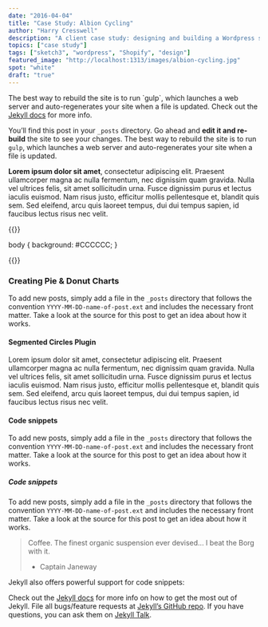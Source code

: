 ```yaml
---
date: "2016-04-04"
title: "Case Study: Albion Cycling"
author: "Harry Cresswell"
description: "A client case study: designing and building a Wordpress site with Shopify intergration."
topics: ["case study"]
tags: ["sketch3", "wordpress", "Shopify", "design"]
featured_image: "http://localhost:1313/images/albion-cycling.jpg"
spot: "white"
draft: "true"
---
```



<p class="message">The best way to rebuild the site is to run `gulp`, which launches a web server and auto-regenerates <!--more-->your site when a file is updated. Check out the <a href="">Jekyll docs</a> for more info.</p>

You’ll find this post in your `_posts` directory. Go ahead and **edit it and re-build** the site to see your changes. The best way to rebuild the site is to run `gulp`, which launches a web server and auto-regenerates your site when a file is updated.


**Lorem ipsum dolor sit amet**, consectetur adipiscing elit. Praesent ullamcorper magna ac nulla fermentum, nec dignissim quam gravida. Nulla vel ultrices felis, sit amet sollicitudin urna. Fusce dignissim purus et lectus iaculis euismod. Nam risus justo, efficitur mollis pellentesque et, blandit quis sem. Sed eleifend, arcu quis laoreet tempus, dui dui tempus sapien, id faucibus lectus risus nec velit.


{{<highlight css>}}

body {
  background: #CCCCCC;
}

{{</highlight>}}

### Creating Pie & Donut Charts

To add new posts, simply add a file in the `_posts` directory that follows the convention `YYYY-MM-DD-name-of-post.ext` and includes the necessary front matter. Take a look at the source for this post to get an idea about how it works.


#### Segmented Circles Plugin

Lorem ipsum dolor sit amet, consectetur adipiscing elit. Praesent ullamcorper magna ac nulla fermentum, nec dignissim quam gravida. Nulla vel ultrices felis, sit amet sollicitudin urna. Fusce dignissim purus et lectus iaculis euismod. Nam risus justo, efficitur mollis pellentesque et, blandit quis sem. Sed eleifend, arcu quis laoreet tempus, dui dui tempus sapien, id faucibus lectus risus nec velit.


#### Code snippets

To add new posts, simply add a file in the `_posts` directory that follows the convention `YYYY-MM-DD-name-of-post.ext` and includes the necessary front matter. Take a look at the source for this post to get an idea about how it works.

##### Code snippets

To add new posts, simply add a file in the `_posts` directory that follows the convention `YYYY-MM-DD-name-of-post.ext` and includes the necessary front matter. Take a look at the source for this post to get an idea about how it works.


> Coffee. The finest organic suspension ever devised... I beat the Borg with it.
> - Captain Janeway


Jekyll also offers powerful support for code snippets:


Check out the [Jekyll docs][jekyll-docs] for more info on how to get the most out of Jekyll. File all bugs/feature requests at [Jekyll’s GitHub repo][jekyll-gh]. If you have questions, you can ask them on [Jekyll Talk](jekyll-talk).

[jekyll-docs]: http://jekyllrb.com/docs/home
[jekyll-gh]:   https://github.com/jekyll/jekyll
[jekyll-talk]: https://talk.jekyllrb.com/
